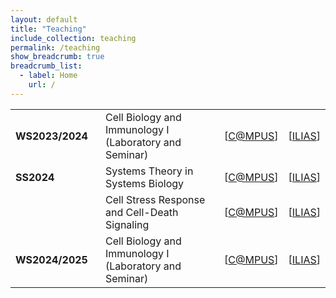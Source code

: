 ```yaml
---
layout: default
title: "Teaching"
include_collection: teaching
permalink: /teaching
show_breadcrumb: true
breadcrumb_list:
  - label: Home
    url: /
---
```


<div id="main">
<table><tbody>
  <tr>
    <td style="padding-right:20px"><strong>WS2023/2024</strong></td> 
    <td>Cell Biology and Immunology I (Laboratory and Seminar)</td>
    <td>[<a href="https://campus.uni-stuttgart.de/cusonline/ee/ui/ca2/app/desktop/#/slc.tm.cp/student/courses/364896?$scrollTo=toc_overview">C&commat;MPUS</a>]</td>
    <td>[<a href="https://ilias3.uni-stuttgart.de/ecsredi.php?cmsid=364896">ILIAS</a>]</td>
  </tr>
  <tr>
    <td style="padding-right:20px"><strong>SS2024</strong></td>
    <td>Systems Theory in Systems Biology</td>
    <td>[<a href="https://campus.uni-stuttgart.de/cusonline/ee/ui/ca2/app/desktop/#/slc.tm.cp/student/courses/378995?$scrollTo=toc_overview">C&commat;MPUS</a>]</td>
    <td>[<a href="https://ilias3.uni-stuttgart.de/goto_Uni_Stuttgart_crs_3635085.html">ILIAS</a>]</td>
  </tr>
  <tr>
    <td style="padding-right:20px"></td>
    <td>Cell Stress Response and Cell-Death Signaling</td>
    <td>[<a href="https://campus.uni-stuttgart.de/cusonline/ee/ui/ca2/app/desktop/#/slc.tm.cp/student/courses/379886?$scrollTo=toc_overview">C&commat;MPUS</a>]</td>
    <td>[<a href="https://ilias3.uni-stuttgart.de/goto_Uni_Stuttgart_crs_3668493.html">ILIAS</a>]</td>
  </tr>
    <tr>
    <td style="padding-right:20px"><strong>WS2024/2025</strong></td> 
    <td>Cell Biology and Immunology I (Laboratory and Seminar)</td>
    <td>[<a href="https://campus.uni-stuttgart.de/cusonline/ee/ui/ca2/app/desktop/#/slc.tm.cp/student/courses/392066?$scrollTo=toc_overview">C&commat;MPUS</a>]</td>
    <td>[<a href="https://ilias3.uni-stuttgart.de/ecsredi.php?cmsid=392066">ILIAS</a>]</td>
  </tr>
</tbody></table>

</div>